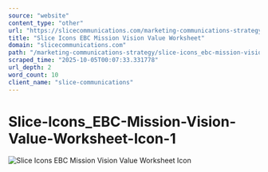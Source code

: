 ```yaml
---
source: "website"
content_type: "other"
url: "https://slicecommunications.com/marketing-communications-strategy/slice-icons_ebc-mission-vision-value-worksheet-icon-1"
title: "Slice Icons EBC Mission Vision Value Worksheet"
domain: "slicecommunications.com"
path: "/marketing-communications-strategy/slice-icons_ebc-mission-vision-value-worksheet-icon-1"
scraped_time: "2025-10-05T00:07:33.331778"
url_depth: 2
word_count: 10
client_name: "slice-communications"
---
```


# Slice-Icons_EBC-Mission-Vision-Value-Worksheet-Icon-1

![Slice Icons EBC Mission Vision Value Worksheet Icon](https://slicecommunications.com/wp-content/uploads/2021/11/Slice-Icons_EBC-Mission-Vision-Value-Worksheet-Icon-1-300x300.png)